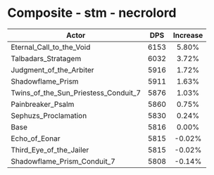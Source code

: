 # Composite - stm - necrolord
| Actor | DPS | Increase |
|---|:---:|:---:|
|Eternal_Call_to_the_Void|6153|5.80%|
|Talbadars_Stratagem|6032|3.72%|
|Judgment_of_the_Arbiter|5916|1.72%|
|Shadowflame_Prism|5911|1.63%|
|Twins_of_the_Sun_Priestess_Conduit_7|5876|1.03%|
|Painbreaker_Psalm|5860|0.75%|
|Sephuzs_Proclamation|5830|0.24%|
|Base|5816|0.00%|
|Echo_of_Eonar|5815|-0.02%|
|Third_Eye_of_the_Jailer|5815|-0.02%|
|Shadowflame_Prism_Conduit_7|5808|-0.14%|
